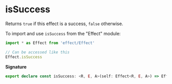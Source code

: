 # isSuccess

Returns `true` if this effect is a success, `false` otherwise.

To import and use `isSuccess` from the "Effect" module:

```ts
import * as Effect from 'effect/Effect'

// Can be accessed like this
Effect.isSuccess
```

**Signature**

```ts
export declare const isSuccess: <R, E, A>(self: Effect<R, E, A>) => Effect<R, never, boolean>
```

